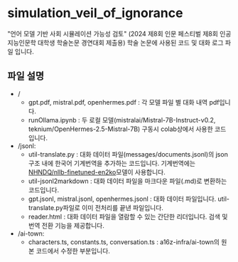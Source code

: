 # simulation_veil_of_ignorance

"언어 모델 기반 사회 시뮬레이션 가능성 검토" (2024 제8회 인문 페스티벌 제8회 인공지능인문학 대학생 학술논문 경연대회 제출용) 학술 논문에 사용된 코드 및 대화 로그 파일 입니다.

## 파일 설명
* /
    * gpt.pdf, mistral.pdf, openhermes.pdf : 각 모델 파일 별 대화 내역 pdf입니다.  
    * runOllama.ipynb : 두 로컬 모델(mistralai/Mistral-7B-Instruct-v0.2, teknium/OpenHermes-2.5-Mistral-7B) 구동시 colab상에서 사용한 코드입니다.  
* /jsonl:  
    * util-translate.py : 대화 데이터 파일(messages/documents.jsonl)의 json 구조 내에 한국어 기계번역을 추가하는 코드입니다. 기계번역에는 [NHNDQ/nllb-finetuned-en2ko](https://huggingface.co/NHNDQ/nllb-finetuned-en2ko)모델이 사용합니다.  
    * util-jsonl2markdown : 대화 데이터 파일을 마크다운 파일(.md)로 변환하는 코드입니다.  
    * gpt.jsonl, mistral.jsonl, openhermes.jsonl : 대화 데이터 파일입니다. util-translate.py파일로 이미 전처리를 끝낸 파일입니다.  
    * reader.html : 대화 데이터 파일을 열람할 수 있는 간단한 리더입니다. 검색 및 번역 전환 기능을 제공합니다.  
* /ai-town:  
    * characters.ts, constants.ts, conversation.ts : a16z-infra/ai-town의 원본 코드에서 수정한 부분입니다. 
